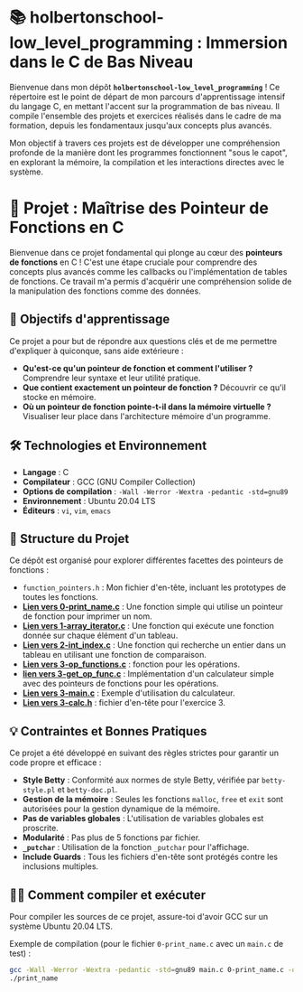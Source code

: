 # 📚 holbertonschool-low_level_programming : Immersion dans le C de Bas Niveau

Bienvenue dans mon dépôt **`holbertonschool-low_level_programming`** ! Ce répertoire est le point de départ de mon parcours d'apprentissage intensif du langage C, en mettant l'accent sur la programmation de bas niveau. Il compile l'ensemble des projets et exercices réalisés dans le cadre de ma formation, depuis les fondamentaux jusqu'aux concepts plus avancés.

Mon objectif à travers ces projets est de développer une compréhension profonde de la manière dont les programmes fonctionnent "sous le capot", en explorant la mémoire, la compilation et les interactions directes avec le système.

# 🎯 Projet : Maîtrise des Pointeur de Fonctions en C

Bienvenue dans ce projet fondamental qui plonge au cœur des **pointeurs de fonctions** en C ! C'est une étape cruciale pour comprendre des concepts plus avancés comme les callbacks ou l'implémentation de tables de fonctions. Ce travail m'a permis d'acquérir une compréhension solide de la manipulation des fonctions comme des données.

## 🚀 Objectifs d'apprentissage

Ce projet a pour but de répondre aux questions clés et de me permettre d'expliquer à quiconque, sans aide extérieure :

* **Qu'est-ce qu'un pointeur de fonction et comment l'utiliser ?** Comprendre leur syntaxe et leur utilité pratique.
* **Que contient exactement un pointeur de fonction ?** Découvrir ce qu'il stocke en mémoire.
* **Où un pointeur de fonction pointe-t-il dans la mémoire virtuelle ?** Visualiser leur place dans l'architecture mémoire d'un programme.

## 🛠️ Technologies et Environnement

* **Langage** : C
* **Compilateur** : GCC (GNU Compiler Collection)
* **Options de compilation** : `-Wall -Werror -Wextra -pedantic -std=gnu89`
* **Environnement** : Ubuntu 20.04 LTS
* **Éditeurs** : `vi`, `vim`, `emacs`

## 📖 Structure du Projet

Ce dépôt est organisé pour explorer différentes facettes des pointeurs de fonctions :

* `function_pointers.h` : Mon fichier d'en-tête, incluant les prototypes de toutes les fonctions.
* **[Lien vers 0-print_name.c](https://github.com/Mathieu7483/holbertonschool-low_level_programming/blob/main/function_pointers/0-print_name.c)** : Une fonction simple qui utilise un pointeur de fonction pour imprimer un nom.
* **[Lien vers 1-array_iterator.c](https://github.com/Mathieu7483/holbertonschool-low_level_programming/blob/main/function_pointers/1-array_iterator.c)** : Une fonction qui exécute une fonction donnée sur chaque élément d'un tableau.
* **[Lien vers 2-int_index.c](https://github.com/Mathieu7483/holbertonschool-low_level_programming/blob/main/function_pointers/2-int_index.c)** : Une fonction qui recherche un entier dans un tableau en utilisant une fonction de comparaison.
* **[Lien vers 3-op_functions.c](https://github.com/Mathieu7483/holbertonschool-low_level_programming/blob/main/function_pointers/3-op_functions.c)** : fonction pour les opérations.
* **[lien vers 3-get_op_func.c](https://github.com/Mathieu7483/holbertonschool-low_level_programming/blob/main/function_pointers/3-get_op_func.c)** : Implémentation d'un calculateur simple avec des pointeurs de fonctions pour les opérations.
* **[Lien vers 3-main.c](https://github.com/Mathieu7483/holbertonschool-low_level_programming/blob/main/function_pointers/3-main.c)** : Exemple d'utilisation du calculateur.
* **[Lien vers 3-calc.h](https://github.com/Mathieu7483/holbertonschool-low_level_programming/blob/main/function_pointers/3-calc.h)** : fichier d'en-tête pour l'exercice 3.


## 💡 Contraintes et Bonnes Pratiques

Ce projet a été développé en suivant des règles strictes pour garantir un code propre et efficace :

* **Style Betty** : Conformité aux normes de style Betty, vérifiée par `betty-style.pl` et `betty-doc.pl`.
* **Gestion de la mémoire** : Seules les fonctions `malloc`, `free` et `exit` sont autorisées pour la gestion dynamique de la mémoire.
* **Pas de variables globales** : L'utilisation de variables globales est proscrite.
* **Modularité** : Pas plus de 5 fonctions par fichier.
* **`_putchar`** : Utilisation de la fonction `_putchar` pour l'affichage.
* **Include Guards** : Tous les fichiers d'en-tête sont protégés contre les inclusions multiples.

## 👨‍💻 Comment compiler et exécuter

Pour compiler les sources de ce projet, assure-toi d'avoir GCC sur un système Ubuntu 20.04 LTS.

Exemple de compilation (pour le fichier `0-print_name.c` avec un `main.c` de test) :

```bash
gcc -Wall -Werror -Wextra -pedantic -std=gnu89 main.c 0-print_name.c -o print_name
./print_name
